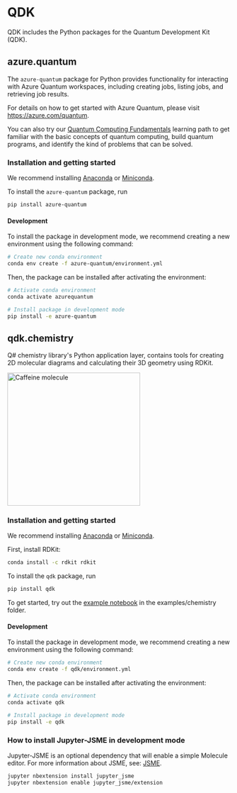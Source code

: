 # QDK

QDK includes the Python packages for the Quantum Development Kit (QDK).

## azure.quantum

The `azure-quantum` package for Python provides functionality for interacting with Azure Quantum workspaces,
including creating jobs, listing jobs, and retrieving job results.

For details on how to get started with Azure Quantum, please visit https://azure.com/quantum.

You can also try our [Quantum Computing Fundamentals](https://aka.ms/learnqc) learning path to get familiar with the basic concepts of quantum computing, build quantum programs, and identify the kind of problems that can be solved.

### Installation and getting started

We recommend installing [Anaconda](https://www.anaconda.com/products/individual) or [Miniconda](https://docs.conda.io/en/latest/miniconda.html). 

To install the `azure-quantum` package, run

```bash
pip install azure-quantum
```

#### Development

To install the package in development mode, we recommend creating a new environment using the following command:

```bash
# Create new conda environment
conda env create -f azure-quantum/environment.yml
```

Then, the package can be installed after activating the environment:

```bash
# Activate conda environment
conda activate azurequantum

# Install package in development mode
pip install -e azure-quantum
```

## qdk.chemistry

Q# chemistry library's Python application layer, contains tools for creating 2D molecular diagrams and calculating their 3D geometry using RDKit.

<img src="caffeine.png" width=300 alt="Caffeine molecule">

### Installation and getting started

We recommend installing [Anaconda](https://www.anaconda.com/products/individual) or [Miniconda](https://docs.conda.io/en/latest/miniconda.html).

First, install RDKit:

```bash
conda install -c rdkit rdkit
```

To install the `qdk` package, run

```bash
pip install qdk
```

To get started, try out the [example notebook](../examples/chemistry/Molecule.ipynb) in the examples/chemistry folder.

#### Development

To install the package in development mode, we recommend creating a new environment using the following command:

```bash
# Create new conda environment
conda env create -f qdk/environment.yml
```

Then, the package can be installed after activating the environment:

```bash
# Activate conda environment
conda activate qdk

# Install package in development mode
pip install -e qdk
```

### How to install Jupyter-JSME in development mode

Jupyter-JSME is an optional dependency that will enable a simple Molecule editor. For more information about JSME, see: [JSME](https://peter-ertl.com/jsme).

```bash
jupyter nbextension install jupyter_jsme
jupyter nbextension enable jupyter_jsme/extension
```
